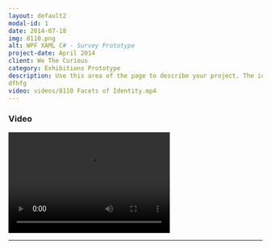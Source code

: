 ```yaml
---
layout: default2
modal-id: 1
date: 2014-07-18
img: 8110.png
alt: WPF XAML C# - Survey Prototype
project-date: April 2014
client: We The Curious
category: Exhibitions Prototype
description: Use this area of the page to describe your project. The icon above is part of a free icon set by <a href="https://sellfy.com/p/8Q9P/jV3VZ/">Flat Icons</a>. On their website, you can download their free set with 16 icons, or you can purchase the entire set with 146 icons for only $12!
dfhfg
video: videos/8110 Facets of Identity.mp4
---
```


### Video

<video src="videos/8110 Facets of Identity.mp4" width="320" height="200" controls preload></video>

----